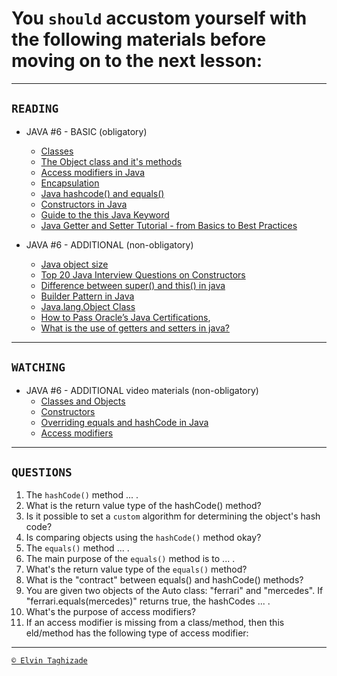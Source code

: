 # You `should` accustom yourself with the following materials before moving on to the next lesson:
---
## `READING`
- JAVA #6 - BASIC (obligatory)
    - [Classes](https://www.geeksforgeeks.org/classes-objects-java/)
    - [The Object class and it's methods](https://www.geeksforgeeks.org/object-class-in-java/)
    - [Access modifiers in Java](https://www.geeksforgeeks.org/access-modifieers-java/)
    - [Encapsulation](https://www.geeksforgeeks.org/encapsulation-in-java/)
    - [Java hashcode() and equals()](https://urvanov.ru/2017/07/29/java-hashcode-%D0%B8-equals/)
    - [Constructors in Java](https://www.javatpoint.com/java-constructor)
    - [Guide to the this Java Keyword](https://www.baeldung.com/java-this)
    - [Java Getter and Setter Tutorial - from Basics to Best Practices](https://www.codejava.net/coding/java-getter-and-setter-tutorial-from-basics-to-best-practices)

- JAVA #6 - ADDITIONAL (non-obligatory)
    - [Java object size](https://www.baeldung.com/java-size-of-object)
    - [Top 20 Java Interview Questions on Constructors](http://www.instanceofjava.com/2015/04/java-interview-questions-on-constructors.html)
    - [Difference between super() and this() in java](https://www.geeksforgeeks.org/difference-super-java/)
    - [Builder Pattern in Java](https://www.geeksforgeeks.org/builder-pattern-in-java/)
    - [Java.lang.Object Class](https://www.tutorialspoint.com/java/lang/java_lang_object.htm)
    - [How to Pass Oracle’s Java Certifications](https://www.freecodecamp.org/news/how-to-pass-oracles-java-certifications-a-practical-guide-for-developers-e9b607ba6173/),
    - [What is the use of getters and setters in java?](https://www.quora.com/What-is-the-use-of-getters-and-setters-in-java)
---

## `WATCHING`
- JAVA #6 - ADDITIONAL video materials (non-obligatory)
    - [Classes and Objects](https://youtu.be/8yjkWGRlUmY)
    - [Constructors](https://youtu.be/tPFuVRbUTwA)
    - [Overriding equals and hashCode in Java](https://youtu.be/7V3589CReug)
    - [Access modifiers](https://youtu.be/aRQRV2PMHtk)
---

## `QUESTIONS`
1. The `hashCode()` method ... .
2. What is the return value type of the hashCode() method?
3. Is it possible to set a `custom` algorithm for determining the object's hash code?
4. Is comparing objects using the `hashCode()` method okay?
5. The `equals()` method ... .
6. The main purpose of the `equals()` method is to ... .
7. What's the return value type of the `equals()` method?
8. What is the "contract" between equals() and hashCode() methods?
9. You are given two objects of the Auto class: "ferrari" and "mercedes". If "ferrari.equals(mercedes)" returns true, the hashCodes ... .
10. What's the purpose of access modifiers?
11. If an access modifier is missing from a class/method, then this eld/method has the following type of access modifier:
---

[`© Elvin Taghizade`](elvintaghiyev184@gmail.com)
